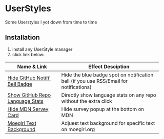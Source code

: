 # UserStyles
Some Userstyles I yot down from time to time

## Installation
1. install any UserStyle manager
2. click link below:

| Name & Link | Effect Desciption |
|  ----  | ----  |
| [Hide GitHub Notifi' Bell Badge](https://github.com/Riajyuu/UserStyles/raw/master/src/GitHub-Hide-Bell-Badge.user.css) | Hide the blue badge spot on notification bell (if you use RSS/Email for notifications) |
| [Show GitHub Repo Language Stats](https://github.com/Riajyuu/UserStyles/raw/master/src/GitHub-Language-Stats-Refined.user.css) | Directly show language stats on any repo without the extra click |
| [Hide MDN Servey Card](https://github.com/Riajyuu/UserStyles/raw/master/src/Hide-MDN-Survey-Card.user.css) | Hide survey popup at the bottom on MDN |
| [Moegirl Text Background](https://github.com/Riajyuu/UserStyles/raw/master/src/moegirl-text-background.user.css) | Adjuest text background for specific text on moegirl.org